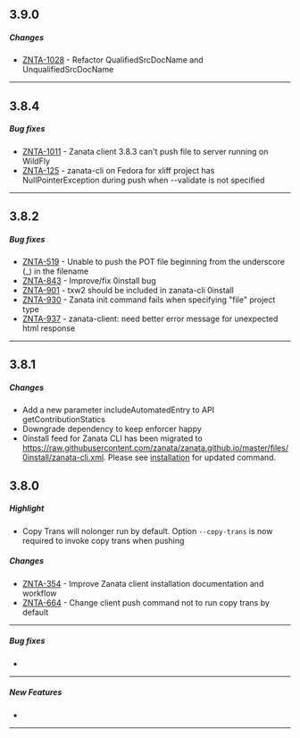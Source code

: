 ## 3.9.0

##### Changes
 * [ZNTA-1028](https://zanata.atlassian.net/browse/ZNTA-1028) - Refactor QualifiedSrcDocName and UnqualifiedSrcDocName

-----------------------

## 3.8.4

##### Bug fixes
 * [ZNTA-1011](https://zanata.atlassian.net/browse/ZNTA-1011) - Zanata client 3.8.3 can't push file to server running on WildFly
 * [ZNTA-125](https://zanata.atlassian.net/browse/ZNTA-125) - zanata-cli on Fedora for xliff project has NullPointerException during push when --validate is not specified

-----------------------

## 3.8.2

##### Bug fixes
 * [ZNTA-519](https://zanata.atlassian.net/browse/ZNTA-519) - Unable to push the POT file beginning from the underscore (_) in the filename
 * [ZNTA-843](https://zanata.atlassian.net/browse/ZNTA-843) - Improve/fix 0install bug
 * [ZNTA-901](https://zanata.atlassian.net/browse/ZNTA-901) - txw2 should be included in zanata-cli 0install
 * [ZNTA-930](https://zanata.atlassian.net/browse/ZNTA-930) - Zanata init command fails when specifying &quot;file&quot; project type
 * [ZNTA-937](https://zanata.atlassian.net/browse/ZNTA-937) - zanata-client: need better error message for unexpected html response

-----------------------

## 3.8.1

##### Changes
* Add a new parameter includeAutomatedEntry to API getContributionStatics 
* Downgrade dependency to keep enforcer happy
* 0install feed for Zanata CLI has been migrated to https://raw.githubusercontent.com/zanata/zanata.github.io/master/files/0install/zanata-cli.xml. Please see [installation](/#installation) for updated command.

## 3.8.0

##### Highlight
* Copy Trans will nolonger run by default. Option `--copy-trans` is now required to invoke copy trans when pushing

##### Changes
* [ZNTA-354](https://zanata.atlassian.net/browse/ZNTA-354) - Improve Zanata client installation documentation and workflow
* [ZNTA-664](https://zanata.atlassian.net/browse/ZNTA-664) - Change client push command not to run copy trans by default

-----------------------

##### Bug fixes
*

-----------------------

##### New Features
*

-----------------------

